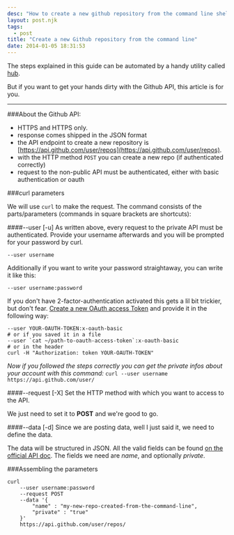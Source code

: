 ```yaml
---
desc: "How to create a new github repository from the command line shell, github api, authentication api, oauth"
layout: post.njk
tags:
  - post
title: "Create a new Github repository from the command line"
date: 2014-01-05 18:31:53
---
```


The steps explained in this guide can be automated by a handy utility called [hub](https://hub.github.com/).

But if you want to get your hands dirty with the Github API, this article is for you.

_________

###About the Github API:

- HTTPS and HTTPS only.
- response comes shipped in the JSON format
- the API endpoint to create a new repository is [https://api.github.com/user/repos](https://api.github.com/user/repos).
- with the HTTP method `POST` you can create a new repo (if authenticated correctly)
- request to the non-public API must be authenticated, either with basic authentication or oauth

###curl parameters

We will use `curl` to make the request.
The command consists of the parts/parameters (commands in square brackets are shortcuts):

####--user [-u]
As written above, every request to the private API must be authenticated.
Provide your username afterwards and you will be prompted for your password by curl.

```
--user username
```

Additionally if you want to write your password straightaway, you can write it like this:

```
--user username:password
```

If you don't have 2-factor-authentication activated this gets a lil bit trickier, but don't fear. [Create a new OAuth access Token](https://github.com/settings/applications) and provide it in the following way:

```
--user YOUR-OAUTH-TOKEN:x-oauth-basic
# or if you saved it in a file
--user `cat ~/path-to-oauth-access-token`:x-oauth-basic
# or in the header
curl -H "Authorization: token YOUR-OAUTH-TOKEN"
```

*Now if you followed the steps correctly you can get the private infos about your account with this command:*
`curl --user username https://api.github.com/user/`

####--request [-X]
Set the HTTP method with which you want to access to the API.

We just need to set it to **POST** and we're good to go.

####--data [-d]
Since we are posting data, well I just said it, we need to define the data.

The data will be structured in JSON.  All the valid fields can be found [on the official API doc](http://developer.github.com/v3/repos/#create).
The fields we need are *name*, and optionally *private*.

###Assembling the parameters
```
curl
    --user username:password
    --request POST
    --data '{
        "name" : "my-new-repo-created-from-the-command-line",
        "private" : "true"
    }'
    https://api.github.com/user/repos/
```
